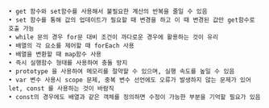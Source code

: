 	• get 함수와 set함수를 사용해서 불필요한 계산의 반복을 줄일 수 있음
	• set 함수를 통해 값의 업데이트가 필요할 때 변경을 하고 이 때 변경된 값만 get함수로 호출 가능
	• while 문의 경우 for문 대비 조건이 까다로운 경우에 활용하는 것이 유리
	• 배열의 각 요소를 제어할 때 forEach 사용 
	• 배열을 변환할 때 map함수 사용
	• 즉시 실행함수 형태를 사용하여 충돌 방지
	• prototype 을 사용하여 메모리를 절약할 수 있으며, 실행 속도를 높일 수 있음
	• var 변수 사용시 scope 문제, 중복 변수 선언에도 오류가 발생하지 않는 문제가 있어 let, const 를 사용하는 것이 바람직
	• const의 경우에도 배열과 같은 객체를 정의하면 수정이 가능한 부분을 기억할 필요가 있음
